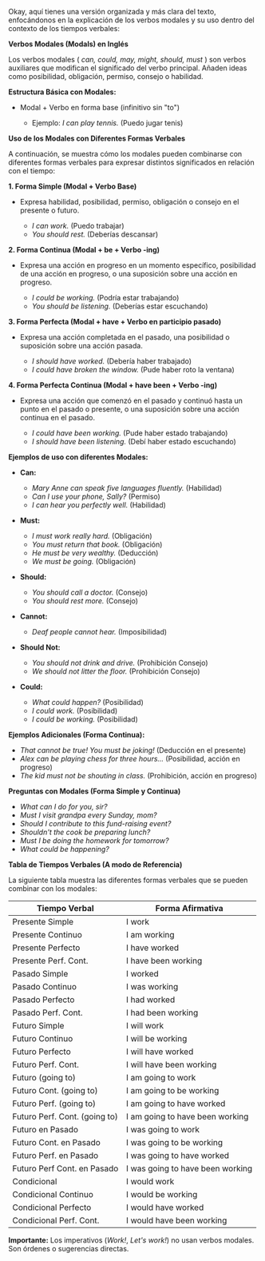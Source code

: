 Okay, aquí tienes una versión organizada y más clara del texto, enfocándonos en la explicación de los verbos modales y su uso dentro del contexto de los tiempos verbales:

**Verbos Modales (Modals) en Inglés**

Los verbos modales ( *can, could, may, might, should, must* ) son verbos auxiliares que modifican el significado del verbo principal.  Añaden ideas como posibilidad, obligación, permiso, consejo o habilidad.

**Estructura Básica con Modales:**

*   Modal + Verbo en forma base (infinitivo sin "to")

    *   Ejemplo:  *I can play tennis.* (Puedo jugar tenis)

**Uso de los Modales con Diferentes Formas Verbales**

A continuación, se muestra cómo los modales pueden combinarse con diferentes formas verbales para expresar distintos significados en relación con el tiempo:

**1. Forma Simple (Modal + Verbo Base)**

*   Expresa habilidad, posibilidad, permiso, obligación o consejo en el presente o futuro.

    *   *I can work.* (Puedo trabajar)
    *   *You should rest.* (Deberías descansar)

**2. Forma Continua (Modal + be + Verbo -ing)**

*   Expresa una acción en progreso en un momento específico, posibilidad de una acción en progreso, o una suposición sobre una acción en progreso.

    *   *I could be working.* (Podría estar trabajando)
    *   *You should be listening.* (Deberías estar escuchando)

**3. Forma Perfecta (Modal + have + Verbo en participio pasado)**

*   Expresa una acción completada en el pasado, una posibilidad o suposición sobre una acción pasada.

    *   *I should have worked.* (Debería haber trabajado)
    *   *I could have broken the window.* (Pude haber roto la ventana)

**4. Forma Perfecta Continua (Modal + have been + Verbo -ing)**

*   Expresa una acción que comenzó en el pasado y continuó hasta un punto en el pasado o presente, o una suposición sobre una acción continua en el pasado.

    *   *I could have been working.* (Pude haber estado trabajando)
    *   *I should have been listening.* (Debí haber estado escuchando)

**Ejemplos de uso con diferentes Modales:**

*   **Can:**

    *   *Mary Anne can speak five languages fluently.* (Habilidad)
    *   *Can I use your phone, Sally?* (Permiso)
    *   *I can hear you perfectly well.* (Habilidad)

*   **Must:**

    *   *I must work really hard.* (Obligación)
    *   *You must return that book.* (Obligación)
    *   *He must be very wealthy.* (Deducción)
    *   *We must be going.* (Obligación)

*   **Should:**

    *   *You should call a doctor.* (Consejo)
    *   *You should rest more.* (Consejo)

*   **Cannot:**

    *   *Deaf people cannot hear.* (Imposibilidad)

*   **Should Not:**

    *   *You should not drink and drive.* (Prohibición Consejo)
    *   *We should not litter the floor.* (Prohibición Consejo)

*   **Could:**

    *   *What could happen?* (Posibilidad)
    *   *I could work.* (Posibilidad)
    *   *I could be working.* (Posibilidad)

**Ejemplos Adicionales (Forma Continua):**

*   *That cannot be true! You must be joking!* (Deducción en el presente)
*   *Alex can be playing chess for three hours...* (Posibilidad, acción en progreso)
*   *The kid must not be shouting in class.* (Prohibición, acción en progreso)

**Preguntas con Modales (Forma Simple y Continua)**

*   *What can I do for you, sir?*
*   *Must I visit grandpa every Sunday, mom?*
*   *Should I contribute to this fund-raising event?*
*   *Shouldn't the cook be preparing lunch?*
*   *Must I be doing the homework for tomorrow?*
*   *What could be happening?*

**Tabla de Tiempos Verbales (A modo de Referencia)**

La siguiente tabla muestra las diferentes formas verbales que se pueden combinar con los modales:

| Tiempo Verbal       | Forma Afirmativa           |
| -------------------- | ---------------------------- |
| Presente Simple     | I work                     |
| Presente Continuo   | I am working               |
| Presente Perfecto   | I have worked              |
| Presente Perf. Cont. | I have been working         |
| Pasado Simple       | I worked                   |
| Pasado Continuo     | I was working                |
| Pasado Perfecto     | I had worked               |
| Pasado Perf. Cont. | I had been working           |
| Futuro Simple       | I will work                  |
| Futuro Continuo     | I will be working            |
| Futuro Perfecto     | I will have worked           |
| Futuro Perf. Cont. | I will have been working      |
| Futuro (going to)    | I am going to work           |
| Futuro Cont. (going to) | I am going to be working     |
| Futuro Perf. (going to) | I am going to have worked    |
| Futuro Perf. Cont. (going to) | I am going to have been working |
| Futuro en Pasado    | I was going to work          |
| Futuro Cont. en Pasado | I was going to be working    |
| Futuro Perf. en Pasado | I was going to have worked   |
| Futuro Perf Cont. en Pasado | I was going to have been working|
| Condicional         | I would work                 |
| Condicional Continuo| I would be working           |
| Condicional Perfecto| I would have worked          |
| Condicional Perf. Cont.| I would have been working      |

**Importante:** Los imperativos (*Work!*, *Let's work!*) no usan verbos modales.  Son órdenes o sugerencias directas.

